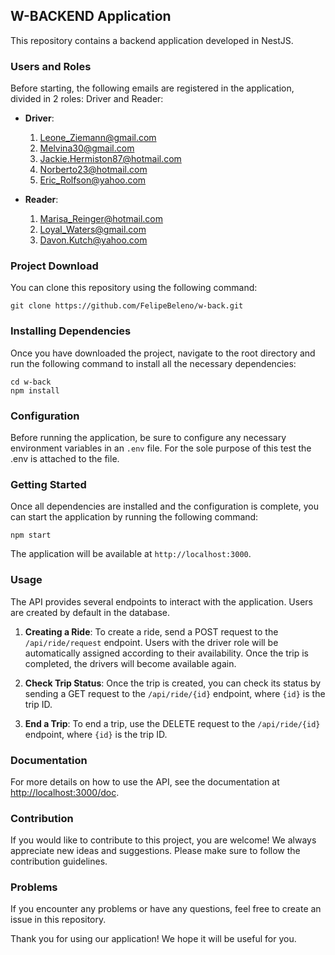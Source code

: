 ## W-BACKEND Application
 
This repository contains a backend application developed in NestJS.
 
### Users and Roles
 
Before starting, the following emails are registered in the application, divided in 2 roles: Driver and Reader:
 
- **Driver**:

  1. Leone_Ziemann@gmail.com
  2. Melvina30@gmail.com
  3. Jackie.Hermiston87@hotmail.com
  4. Norberto23@hotmail.com
  4. Eric_Rolfson@yahoo.com
 
- **Reader**:
  1. Marisa_Reinger@hotmail.com
  2. Loyal_Waters@gmail.com
  3. Davon.Kutch@yahoo.com
 
### Project Download
 
You can clone this repository using the following command:
 
```
git clone https://github.com/FelipeBeleno/w-back.git
```
 
### Installing Dependencies
 
Once you have downloaded the project, navigate to the root directory and run the following command to install all the necessary dependencies:
 
```
cd w-back
npm install
```
 
### Configuration
 
Before running the application, be sure to configure any necessary environment variables in an `.env` file. For the sole purpose of this test the .env is attached to the file.
 
### Getting Started
 
Once all dependencies are installed and the configuration is complete, you can start the application by running the following command:
 
```
npm start
```
 
The application will be available at `http://localhost:3000`.
 
### Usage
 
The API provides several endpoints to interact with the application. Users are created by default in the database.
 
1. **Creating a Ride**: To create a ride, send a POST request to the `/api/ride/request` endpoint. Users with the driver role will be automatically assigned according to their availability. Once the trip is completed, the drivers will become available again.
 
2. **Check Trip Status**: Once the trip is created, you can check its status by sending a GET request to the `/api/ride/{id}` endpoint, where `{id}` is the trip ID.
 
3. **End a Trip**: To end a trip, use the DELETE request to the `/api/ride/{id}` endpoint, where `{id}` is the trip ID.
 
### Documentation
 
For more details on how to use the API, see the documentation at [http://localhost:3000/doc](#).
 
### Contribution
 
If you would like to contribute to this project, you are welcome! We always appreciate new ideas and suggestions. Please make sure to follow the contribution guidelines.
 
### Problems
 
If you encounter any problems or have any questions, feel free to create an issue in this repository.
 
Thank you for using our application! We hope it will be useful for you.
